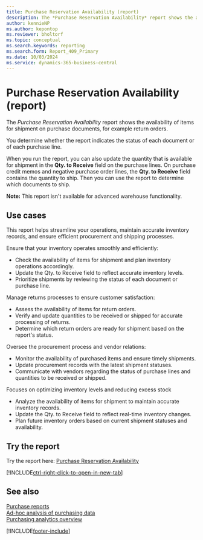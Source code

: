 ```yaml
---
title: Purchase Reservation Availability (report)
description: The *Purchase Reservation Availability* report shows the availability of items for shipment on purchase documents, for example return orders. 
author: kennieNP
ms.author: kepontop
ms.reviewer: bholtorf
ms.topic: conceptual
ms.search.keywords: reporting
ms.search.form: Report_409_Primary
ms.date: 10/03/2024
ms.service: dynamics-365-business-central
---
```


# Purchase Reservation Availability (report)

The *Purchase Reservation Availability* report shows the availability of items for shipment on purchase documents, for example return orders. 

You determine whether the report indicates the status of each document or of each purchase line. 

When you run the report, you can also update the quantity that is available for shipment in the **Qty. to Receive** field on the purchase lines. On purchase credit memos and negative purchase order lines, the **Qty. to Receive** field contains the quantity to ship. Then you can use the report to determine which documents to ship. 

**Note:** This report isn't available for advanced warehouse functionality.

## Use cases

This report helps streamline your operations, maintain accurate inventory records, and ensure efficient procurement and shipping processes.

Ensure that your inventory operates smoothly and efficiently:
- Check the availability of items for shipment and plan inventory operations accordingly.
- Update the Qty. to Receive field to reflect accurate inventory levels.
- Prioritize shipments by reviewing the status of each document or purchase line.

Manage returns processes to ensure customer satisfaction:
- Assess the availability of items for return orders.
- Verify and update quantities to be received or shipped for accurate processing of returns.
- Determine which return orders are ready for shipment based on the report's status.

Oversee the procurement process and vendor relations:
- Monitor the availability of purchased items and ensure timely shipments.
- Update procurement records with the latest shipment statuses.
- Communicate with vendors regarding the status of purchase lines and quantities to be received or shipped.

Focuses on optimizing inventory levels and reducing excess stock
- Analyze the availability of items for shipment to maintain accurate inventory records.
- Update the Qty. to Receive field to reflect real-time inventory changes.
- Plan future inventory orders based on current shipment statuses and availability.


## Try the report

Try the report here: [Purchase Reservation Availability](https://businesscentral.dynamics.com?report=409)

[!INCLUDE[ctrl-right-click-to-open-in-new-tab](../includes/ctrl-right-click-to-open-in-new-tab.md)]


## See also

[Purchase reports](../purchase-reports.md)  
[Ad-hoc analysis of purchasing data](../ad-hoc-analysis-purchasing.md)  
[Purchasing analytics overview](../purchasing-analytics-overview.md)   

[!INCLUDE[footer-include](../includes/footer-banner.md)]

